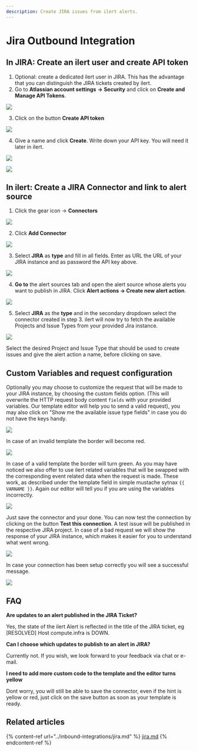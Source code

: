 ```yaml
---
description: Create JIRA issues from ilert alerts.
---
```


# Jira Outbound Integration

## In JIRA: Create an ilert user and create API token <a href="#jira-preparation" id="jira-preparation"></a>

1. Optional: create a dedicated ilert user in JIRA. This has the advantage that you can distinguish the JIRA tickets created by ilert.
2. Go to **Atlassian account settings** **→** **Security** and click on **Create and Manage API Tokens**.

![](<../.gitbook/assets/Screenshot 2020-08-05 at 13.15.25.png>)

3. Click on the button **Create API token**

![](../.gitbook/assets/ji2.png)

4. Give a name and click **Create**. Write down your API key. You will need it later in ilert.

![](../.gitbook/assets/ji3.png)

![](../.gitbook/assets/ji4.png)

## In ilert: Create a JIRA Connector and link to alert source <a href="#create-alarm-source" id="create-alarm-source"></a>

1. Click the gear icon → **Connectors**

![](<../.gitbook/assets/go\_to\_connectors (6).png>)

2. Click **Add Connector**

![](<../.gitbook/assets/create\_connector\_button (5).png>)

3. Select **JIRA** as **type** and fill in all fields. Enter as URL the URL of your JIRA instance and as password the API key above.

![](<../.gitbook/assets/iLert (63).png>)

4. **Go to** the alert sources tab and open the alert source whose alerts you want to publish in JIRA. Click **Alert actions → Create new alert action**.

![](<../.gitbook/assets/new\_incident\_action (2).png>)

5. Select **JIRA** as the **type** and in the secondary dropdown select the connector created in step 3. ilert will now try to fetch the available Projects and Issue Types from your provided Jira instance.

![](<../.gitbook/assets/iLert (60).png>)

Select the desired Project and Issue Type that should be used to create issues and give the alert action a name, before clicking on save.

## Custom Variables and request configuration <a href="#custom" id="custom"></a>

Optionally you may choose to customize the request that will be made to your JIRA instance, by choosing the custom fields option. (This will overwrite the HTTP request body content `fields` with your provided variables. Our template editor will help you to send a valid request), you may also click on "Show me the available issue type fields" in case you do not have the keys handy.

![](../.gitbook/assets/ji10.png)

In case of an invalid template the border will become red.

![](../.gitbook/assets/ji11.png)

In case of a valid template the border will turn green. As you may have noticed we also offer to use ilert related variables that will be swapped with the corresponding event related data when the request is made. These work, as described under the template field in simple mustache sytnax `{{ VARNAME }}`. Again our editor will tell you if you are using the variables incorrectly.

![](../.gitbook/assets/ji12.png)

Just save the connector and your done. You can now test the connection by clicking on the button **Test this connection**. A test issue will be published in the respective JIRA project. In case of a bad request we will show the response of your JIRA instance, which makes it easier for you to understand what went wrong.

![](<../.gitbook/assets/iLert (61).png>)

In case your connection has been setup correctly you will see a successful message.

![](../.gitbook/assets/ji14.png)

## FAQ <a href="#faq" id="faq"></a>

**Are updates to an alert published in the JIRA Ticket?**

Yes, the state of the ilert Alert is reflected in the title of the JIRA ticket, eg \[RESOLVED] Host compute.infra is DOWN.

**Can I choose which updates to publish to an alert in JIRA?**

Currently not. If you wish, we look forward to your feedback via chat or e-mail.

**I need to add more custom code to the template and the editor turns yellow**

Dont worry, you will still be able to save the connector, even if the hint is yellow or red, just click on the save button as soon as your template is ready.



## Related articles

{% content-ref url="../inbound-integrations/jira.md" %}
[jira.md](../inbound-integrations/jira.md)
{% endcontent-ref %}
